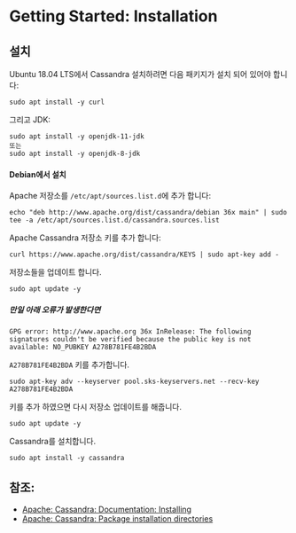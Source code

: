 # Getting Started: Installation

## 설치

Ubuntu 18.04 LTS에서 Cassandra 설치하려면 다음 패키지가 설치 되어 있어야 합니다:

```
sudo apt install -y curl 
```

그리고 JDK:

```
sudo apt install -y openjdk-11-jdk 
또는
sudo apt install -y openjdk-8-jdk
```

#### Debian에서 설치

Apache 저장소를 `/etc/apt/sources.list.d`에 추가 합니다:

```
echo "deb http://www.apache.org/dist/cassandra/debian 36x main" | sudo tee -a /etc/apt/sources.list.d/cassandra.sources.list
```

Apache Cassandra 저장소 키를 추가 합니다:

```
curl https://www.apache.org/dist/cassandra/KEYS | sudo apt-key add -
```

저장소들을 업데이트 합니다.

```
sudo apt update -y
```

##### 만일 아래 오류가 발생한다면

```
GPG error: http://www.apache.org 36x InRelease: The following signatures couldn't be verified because the public key is not available: NO_PUBKEY A278B781FE4B2BDA
```

`A278B781FE4B2BDA` 키를 추가합니다.

```
sudo apt-key adv --keyserver pool.sks-keyservers.net --recv-key A278B781FE4B2BDA
```

키를 추가 하였으면 다시 저장소 업데이트를 해줍니다.

```
sudo apt update -y
```

Cassandra를 설치합니다.

```
sudo apt install -y cassandra
```

## 참조:

- [Apache: Cassandra: Documentation: Installing](http://cassandra.apache.org/doc/latest/getting_started/installing.html)
- [Apache: Cassandra: Package installation directories](https://docs.datastax.com/en/archived/cassandra/3.0/cassandra/install/referenceInstallLocatePkg.html)



